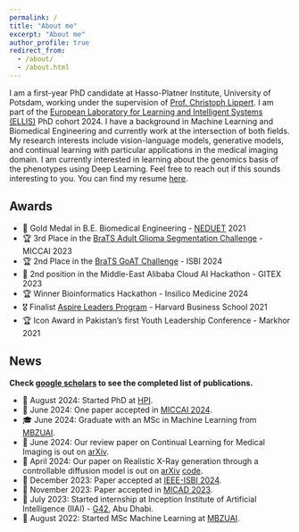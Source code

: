 ```yaml
---
permalink: /
title: "About me"
excerpt: "About me"
author_profile: true
redirect_from: 
  - /about/
  - /about.html
---
```


I am a first-year PhD candidate at Hasso-Platner Institute, University of Potsdam, working under the supervision of [Prof. Christoph Lippert](https://scholar.google.com/citations?user=RVl8TE0AAAAJ&hl=en). I am part of the [European Laboratory for Learning and Intelligent Systems (ELLIS)](https://ellis.eu/) PhD cohort 2024. I have a background in Machine Learning and Biomedical Engineering and currently work at the intersection of both fields. My research interests include vision-language models, generative models, and continual learning with particular applications in the medical imaging domain. I am currently interested in learning about the genomics basis of the phenotypes using Deep Learning. Feel free to reach out if this sounds interesting to you. You can find my resume [here](https://aneesurhashmi.github.io/files/resume.pdf).

## Awards

* 🏅 Gold Medal in B.E. Biomedical Engineering - [NEDUET](https://www.neduet.edu.pk/) 2021
* 🏆 3rd Place in the [BraTS Adult Glioma Segmentation Challenge](https://www.synapse.org/Synapse:syn51156910/wiki/627802) - MICCAI 2023
* 🏆 2nd Place in the [BraTS GoAT Challenge](https://www.synapse.org/Synapse:syn52939291/wiki/624518) - ISBI 2024
* 🥈 2nd position in the Middle-East Alibaba Cloud AI Hackathon - GITEX 2023
* 🏆 Winner Bioinformatics Hackathon - Insilico Medicine 2024
* 🎖️ Finalist [Aspire Leaders Program](https://www.aspireleaders.org/) - Harvard Business School 2021
* 🏆 Icon Award in Pakistan’s first Youth Leadership Conference - Markhor 2021

## News

**Check [google scholars](https://scholar.google.com/citations?user=qyAU-gEAAAAJ&hl=en) to see the completed list of publications.**

* 🚀 August 2024: Started PhD at [HPI](https://hpi.de/).
* 📝 June 2024: One paper accepted in [MICCAI 2024](https://conferences.miccai.org/2024/en/).
* 🎓 June 2024: Graduate with an MSc in Machine Learning from [MBZUAI](https://mbzuai.ac.ae/).
* 📝 June 2024: Our review paper on Continual Learning for Medical Imaging is out on [arXiv](https://arxiv.org/abs/2405.13482).
* 📝 April 2024: Our paper on Realistic X-Ray generation through a controllable diffusion model is out on [arXiv](https://arxiv.org/abs/2403.09240v1) [code](https://github.com/BioMedIA-MBZUAI/XReal).
* 📝 December 2023: Paper accepted at [IEEE-ISBI 2024](https://biomedicalimaging.org/2024/).
* 📝 November 2023: Paper accepted in [MICAD 2023](https://www.micad.org/).
* 🧮 July 2023: Started internship at Inception Institute of Artificial Intelligence (IIAI) - [G42](https://www.g42.ai/), Abu Dhabi.
* 🚀 August 2022: Started MSc Machine Learning at [MBZUAI](https://mbzuai.ac.ae/).


<div style="width: 30%; margin: 0 auto;">
  <script type="text/javascript" id="clustrmaps" src="//clustrmaps.com/map_v2.js?d=06AfnTYpzEvlDODyTN2uHgV11pKdCt9lWCv90IXPDYg&cl=ffffff&w=a"></script>
</div>
<!-- 
<script type="text/javascript" id="clstr_globe" src="//clustrmaps.com/globe.js?d=06AfnTYpzEvlDODyTN2uHgV11pKdCt9lWCv90IXPDYg"></script> -->